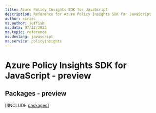 ```yaml
---
title: Azure Policy Insights SDK for JavaScript
description: Reference for Azure Policy Insights SDK for JavaScript
author: xirzec
ms.author: jeffish
ms.data: 07/22/2023
ms.topic: reference
ms.devlang: javascript
ms.service: policyinsights
---
```

# Azure Policy Insights SDK for JavaScript - preview
## Packages - preview
[!INCLUDE [packages](policy-insights-index.md)]